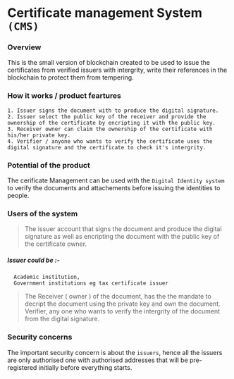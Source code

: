 
# Certificate management System `(CMS)`

### Overview
This is the  small version of  blockchain  created to be used to issue the certificates from verified issuers with intergrity, 
write their references in the blockchain to protect them from tempering.



### How it works / product feartures
```
1. Issuer signs the document with to produce the digital signature.
2. Issuer select the public key of the receiver and provide the ownership of the certificate by encripting it with the public key.
3. Receiver owner can claim the ownership of the certificate with his/her private key.
4. Verifier / anyone who wants to verify the certificate uses the digital signature and the certificate to check it's intergrity.

 ```

### Potential of the product
The cerificate Management can be used with the `Digital Identity system` to verify the documents and attachements before issuing the identities to people.


### Users of the system
> The issuer account that signs the document and produce the digital signature as well
   as encripting the document with the public key of the certificate owner.
   
   ##### Issuer could be :-
      Academic institution, 
      Government institutions eg tax certificate issuer 
      
 > The Receiver ( owner ) of the document, has the the mandate to decript the document using the private key and own the document.
 > Verifier, any one who wants to verify the intergrity of the document from the digital signature.

### Security concerns 

The important security concern is about the `issuers`, hence all the issuers are only authorised one with authorised addresses that will be pre-registered initially before everything starts.
